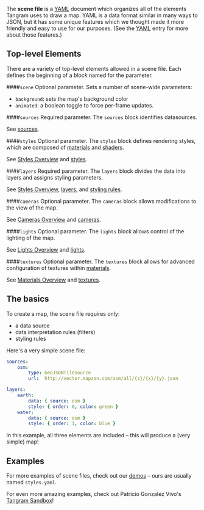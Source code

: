The **scene file** is a [YAML](http://en.wikipedia.org/wiki/YAML) document which organizes all of the elements Tangram uses to draw a map. YAML is a data format similar in many ways to JSON, but it has some unique features which we thought made it more friendly and easy to use for our purposes. (See the [YAML](yaml.md) entry for more about those features.)

## Top-level Elements

There are a variety of top-level elements allowed in a scene file. Each defines the beginning of a _block_ named for the parameter.

####`scene`
Optional parameter. Sets a number of scene-wide parameters:

- `background`: sets the map's background color
- `animated`: a boolean toggle to force per-frame updates.

####`sources`
Required parameter. The `sources` block identifies datasources.

See [sources](sources.md).

####`styles`
Optional parameter. The `styles` block defines rendering styles, which are composed of [materials](materials.md) and [shaders](shaders.md).

See [Styles Overview](Styles-Overview.md) and [styles](styles.md).

####`layers`
Required parameter. The `layers` block divides the data into layers and assigns styling parameters.

See [Styles Overview](Styles-Overview.md), [layers](layers.md), and [styling rules](styling-rules.md).

####`cameras`
Optional parameter. The `cameras` block allows modifications to the view of the map.

See [Cameras Overview](Cameras-Overview.md) and [cameras](cameras.md).

####`lights`
Optional parameter. The `lights` block allows control of the lighting of the map.

See [Lights Overview](Lights-Overview.md) and [lights](lights.md).

####`textures`
Optional parameter. The `textures` block allows for advanced configuration of textures within [materials](materials.md).

See [Materials Overview](Materials-Overview.md) and [textures](textures.md).


## The basics
To create a map, the scene file requires only:

- a data source
- data interpretation rules (filters)
- styling rules

Here's a very simple scene file:

```yaml
sources:
    osm:
        type: GeoJSONTileSource
        url:  http://vector.mapzen.com/osm/all/{z}/{x}/{y}.json

layers:
    earth:
        data: { source: osm }
        style: { order: 0, color: green }
    water:
        data: { source: osm }
        style: { order: 1, color: blue }
```

In this example, all three elements are included – this will produce a (very simple) map!

## Examples
For more examples of scene files, check out our [demos](https://github.com/tangrams?query=demo) – ours are usually named `styles.yaml`.

For even more amazing examples, check out Patricio Gonzalez Vivo's [Tangram Sandbox](http://patriciogonzalezvivo.github.io/tangram-sandbox/)!